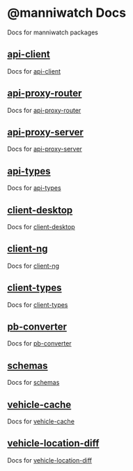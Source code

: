 # @manniwatch Docs
Docs for manniwatch packages

## [api-client](http://manniwatch.github.io/docs/api-client/index.html)
Docs for [api-client](http://github.com/manniwatch/manniwatch/tree/master/packages/api-client/)

## [api-proxy-router](http://manniwatch.github.io/docs/api-proxy-router/index.html)
Docs for [api-proxy-router](http://github.com/manniwatch/manniwatch/tree/master/packages/api-proxy-router/)

## [api-proxy-server](http://manniwatch.github.io/docs/api-proxy-server/index.html)
Docs for [api-proxy-server](http://github.com/manniwatch/manniwatch/tree/master/packages/api-proxy-server/)

## [api-types](http://manniwatch.github.io/docs/api-types/index.html)
Docs for [api-types](http://github.com/manniwatch/manniwatch/tree/master/packages/api-types/)

## [client-desktop](http://manniwatch.github.io/docs/client-desktop/index.html)
Docs for [client-desktop](http://github.com/manniwatch/manniwatch/tree/master/packages/client-desktop/)

## [client-ng](http://manniwatch.github.io/docs/client-ng/index.html)
Docs for [client-ng](http://github.com/manniwatch/manniwatch/tree/master/packages/client-ng/)

## [client-types](http://manniwatch.github.io/docs/client-types/index.html)
Docs for [client-types](http://github.com/manniwatch/manniwatch/tree/master/packages/client-types/)

## [pb-converter](http://manniwatch.github.io/docs/pb-converter/index.html)
Docs for [pb-converter](http://github.com/manniwatch/manniwatch/tree/master/packages/pb-converter/)

## [schemas](http://manniwatch.github.io/docs/schemas/index.html)
Docs for [schemas](http://github.com/manniwatch/manniwatch/tree/master/packages/schemas/)

## [vehicle-cache](http://manniwatch.github.io/docs/vehicle-cache/index.html)
Docs for [vehicle-cache](http://github.com/manniwatch/manniwatch/tree/master/packages/vehicle-cache/)

## [vehicle-location-diff](http://manniwatch.github.io/docs/vehicle-location-diff/index.html)
Docs for [vehicle-location-diff](http://github.com/manniwatch/manniwatch/tree/master/packages/vehicle-location-diff/)

